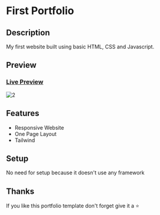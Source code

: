 # First Portfolio

## Description
My first website built using basic HTML, CSS and Javascript.

## Preview
### [Live Preview](https://rikiprimus.github.io/portofolio/)
![2](https://user-images.githubusercontent.com/34765525/230939441-da3bd8a7-2844-471a-b712-662dd681f64e.JPG)

## Features
* Responsive Website
* One Page Layout
* Tailwind

## Setup
No need for setup because it doesn't use any framework

## Thanks
If you like this portfolio template don't forget give it a ⭐
